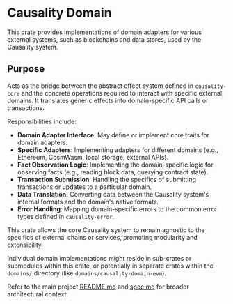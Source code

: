 # Causality Domain

This crate provides implementations of domain adapters for various external systems, such as blockchains and data stores, used by the Causality system.

## Purpose

Acts as the bridge between the abstract effect system defined in `causality-core` and the concrete operations required to interact with specific external domains. It translates generic effects into domain-specific API calls or transactions.

Responsibilities include:

- **Domain Adapter Interface**: May define or implement core traits for domain adapters.
- **Specific Adapters**: Implementing adapters for different domains (e.g., Ethereum, CosmWasm, local storage, external APIs).
- **Fact Observation Logic**: Implementing the domain-specific logic for observing facts (e.g., reading block data, querying contract state).
- **Transaction Submission**: Handling the specifics of submitting transactions or updates to a particular domain.
- **Data Translation**: Converting data between the Causality system's internal formats and the domain's native formats.
- **Error Handling**: Mapping domain-specific errors to the common error types defined in `causality-error`.

This crate allows the core Causality system to remain agnostic to the specifics of external chains or services, promoting modularity and extensibility.

Individual domain implementations might reside in sub-crates or submodules within this crate, or potentially in separate crates within the `domains/` directory (like `domains/causality-domain-evm`).

Refer to the main project [README.md](../../README.md) and [spec.md](../../spec/spec.md) for broader architectural context. 